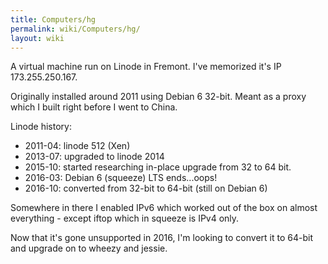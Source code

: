 ```yaml
---
title: Computers/hg
permalink: wiki/Computers/hg/
layout: wiki
---
```


A virtual machine run on Linode in Fremont. I've memorized it's IP
173.255.250.167.

Originally installed around 2011 using Debian 6 32-bit. Meant as a proxy
which I built right before I went to China.

Linode history:

-   2011-04: linode 512 (Xen)
-   2013-07: upgraded to linode 2014
-   2015-10: started researching in-place upgrade from 32 to 64 bit.
-   2016-03: Debian 6 (squeeze) LTS ends...oops!
-   2016-10: converted from 32-bit to 64-bit (still on Debian 6)

Somewhere in there I enabled IPv6 which worked out of the box on almost
everything - except iftop which in squeeze is IPv4 only.

Now that it's gone unsupported in 2016, I'm looking to convert it to
64-bit and upgrade on to wheezy and jessie.
